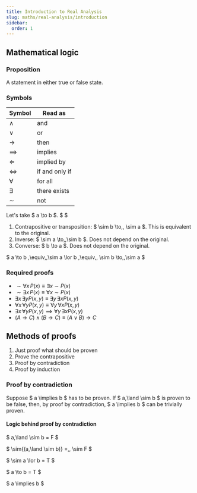 ```yaml
---
title: Introduction to Real Analysis
slug: maths/real-analysis/introduction
sidebar:
  order: 1
---
```


## Mathematical logic

### Proposition

A statement in either true or false state.

### Symbols

| Symbol        | Read as        |
| ------------- | -------------- |
| $\land$       | and            |
| $\lor$        | or             |
| $\rightarrow$ | then           |
| $\implies$    | implies        |
| $\Leftarrow$  | implied by     |
| $\iff$        | if and only if |
| $\forall$     | for all        |
| $\exists$     | there exists   |
| $\sim$        | not            |

Let's take $ a \to b $. $ $

1. Contrapositive or transposition: $ \sim b \to\,\, \sim a $. This is
   equivalent to the original.
2. Inverse: $ \sim a \to\,\,\sim b $. Does not depend on the original.
3. Converse: $ b \to a $. Does not depend on the original.

$ a \to b \,\equiv\,\,\sim a \lor b \,\equiv\,\, \sim b \to\,\,\sim a $

### Required proofs

- $\sim\forall x \, P(x) \equiv \exists x \sim{P(x)}$
- $\sim\exists x \, P(x) \equiv \forall x \sim{P(x)}$
- $\exists x\, \exists y P(x,y) \equiv \exists y\, \exists x {P(x,y)}$
- $\forall x\, \forall y P(x,y) \equiv \forall y\, \forall x {P(x,y)}$
- $\exists x\, \forall y P(x,y) \implies \forall y\, \exists x {P(x,y)}$
- $(A \rightarrow C)\land(B \rightarrow C) \equiv (A\lor B)\rightarrow C$

## Methods of proofs

1. Just proof what should be proven
2. Prove the contrapositive
3. Proof by contradiction
4. Proof by induction

### Proof by contradiction

Suppose $ a \implies b $ has to be proven. If $ a\,\land \sim b $ is proven to
be false, then, by proof by contradiction, $ a \implies b $ can be trivially
proven.

#### Logic behind proof by contradiction

$ a\,\land \sim b = F $

$ \sim{(a\,\land \sim b)} =\,\, \sim F $

$ \sim a \lor b = T $

$ a \to b = T $

$ a \implies b $
